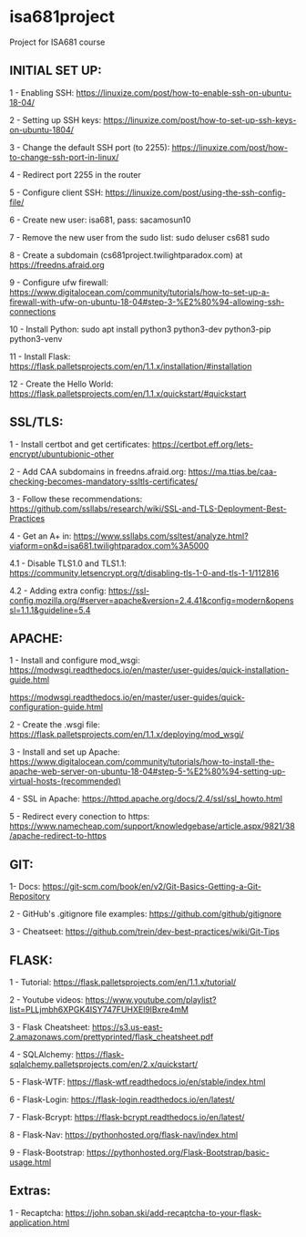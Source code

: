# isa681project

Project for ISA681 course

## INITIAL SET UP:

1 - Enabling SSH: https://linuxize.com/post/how-to-enable-ssh-on-ubuntu-18-04/

2 - Setting up SSH keys: https://linuxize.com/post/how-to-set-up-ssh-keys-on-ubuntu-1804/

3 - Change the default SSH port (to 2255): https://linuxize.com/post/how-to-change-ssh-port-in-linux/

4 - Redirect port 2255 in the router

5 - Configure client SSH: https://linuxize.com/post/using-the-ssh-config-file/

6 - Create new user: isa681, pass: sacamosun10

7 - Remove the new user from the sudo list: sudo deluser cs681 sudo

8 - Create a subdomain (cs681project.twilightparadox.com) at https://freedns.afraid.org

9 - Configure ufw firewall: https://www.digitalocean.com/community/tutorials/how-to-set-up-a-firewall-with-ufw-on-ubuntu-18-04#step-3-%E2%80%94-allowing-ssh-connections

10 - Install Python: sudo apt install python3 python3-dev python3-pip python3-venv

11 - Install Flask: https://flask.palletsprojects.com/en/1.1.x/installation/#installation

12 - Create the Hello World: https://flask.palletsprojects.com/en/1.1.x/quickstart/#quickstart


## SSL/TLS:

1 - Install certbot and get certificates: https://certbot.eff.org/lets-encrypt/ubuntubionic-other

2 - Add CAA subdomains in freedns.afraid.org: https://ma.ttias.be/caa-checking-becomes-mandatory-ssltls-certificates/

3 - Follow these recommendations: https://github.com/ssllabs/research/wiki/SSL-and-TLS-Deployment-Best-Practices

4 - Get an A+ in: https://www.ssllabs.com/ssltest/analyze.html?viaform=on&d=isa681.twilightparadox.com%3A5000

4.1 - Disable TLS1.0 and TLS1.1: https://community.letsencrypt.org/t/disabling-tls-1-0-and-tls-1-1/112816

4.2 - Adding extra config: https://ssl-config.mozilla.org/#server=apache&version=2.4.41&config=modern&openssl=1.1.1&guideline=5.4



## APACHE:

1 - Install and configure mod_wsgi: https://modwsgi.readthedocs.io/en/master/user-guides/quick-installation-guide.html

https://modwsgi.readthedocs.io/en/master/user-guides/quick-configuration-guide.html

2 - Create the .wsgi file: https://flask.palletsprojects.com/en/1.1.x/deploying/mod_wsgi/

3 - Install and set up Apache: https://www.digitalocean.com/community/tutorials/how-to-install-the-apache-web-server-on-ubuntu-18-04#step-5-%E2%80%94-setting-up-virtual-hosts-(recommended)

4 - SSL in Apache: https://httpd.apache.org/docs/2.4/ssl/ssl_howto.html

5 - Redirect every conection to https: https://www.namecheap.com/support/knowledgebase/article.aspx/9821/38/apache-redirect-to-https



## GIT:

1- Docs: https://git-scm.com/book/en/v2/Git-Basics-Getting-a-Git-Repository

2 - GitHub's .gitignore file examples: https://github.com/github/gitignore

3 - Cheatseet: https://github.com/trein/dev-best-practices/wiki/Git-Tips



## FLASK:

1 - Tutorial: https://flask.palletsprojects.com/en/1.1.x/tutorial/

2 - Youtube videos: https://www.youtube.com/playlist?list=PLLjmbh6XPGK4ISY747FUHXEl9lBxre4mM

3 - Flask Cheatsheet: https://s3.us-east-2.amazonaws.com/prettyprinted/flask_cheatsheet.pdf

4 - SQLAlchemy: https://flask-sqlalchemy.palletsprojects.com/en/2.x/quickstart/

5 - Flask-WTF: https://flask-wtf.readthedocs.io/en/stable/index.html

6 - Flask-Login: https://flask-login.readthedocs.io/en/latest/

7 - Flask-Bcrypt: https://flask-bcrypt.readthedocs.io/en/latest/

8 - Flask-Nav: https://pythonhosted.org/flask-nav/index.html

9 - Flask-Bootstrap: https://pythonhosted.org/Flask-Bootstrap/basic-usage.html



## Extras:

1 - Recaptcha: https://john.soban.ski/add-recaptcha-to-your-flask-application.html
